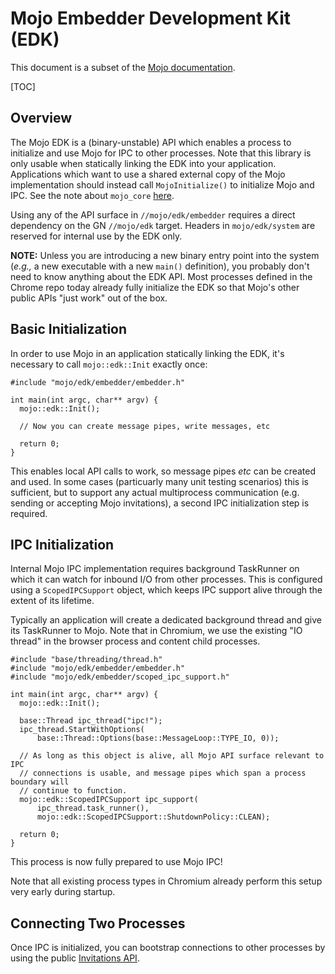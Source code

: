 # Mojo Embedder Development Kit (EDK)
This document is a subset of the [Mojo documentation](/mojo/README.md).

[TOC]

## Overview

The Mojo EDK is a (binary-unstable) API which enables a process to initialize
and use Mojo for IPC to other processes. Note that this library is only usable
when statically linking the EDK into your application. Applications which want
to use a shared external copy of the Mojo implementation should instead call
`MojoInitialize()` to initialize Mojo and IPC. See the note about `mojo_core`
[here](/mojo/README.md#Mojo-Core-Library).

Using any of the API surface in `//mojo/edk/embedder` requires a direct
dependency on the GN `//mojo/edk` target. Headers in `mojo/edk/system` are
reserved for internal use by the EDK only.

**NOTE:** Unless you are introducing a new binary entry point into the system
(*e.g.,* a new executable with a new `main()` definition), you probably don't
need to know anything about the EDK API. Most processes defined in the Chrome
repo today already fully initialize the EDK so that Mojo's other public APIs
"just work" out of the box.

## Basic Initialization

In order to use Mojo in an application statically linking the EDK, it's
necessary to call `mojo::edk::Init` exactly once:

```
#include "mojo/edk/embedder/embedder.h"

int main(int argc, char** argv) {
  mojo::edk::Init();

  // Now you can create message pipes, write messages, etc

  return 0;
}
```

This enables local API calls to work, so message pipes *etc* can be created and
used. In some cases (particuarly many unit testing scenarios) this is
sufficient, but to support any actual multiprocess communication (e.g. sending
or accepting Mojo invitations), a second IPC initialization step is required.

## IPC Initialization

Internal Mojo IPC implementation requires background TaskRunner on which it can
watch for inbound I/O from other processes. This is configured using a
`ScopedIPCSupport` object, which keeps IPC support alive through the extent of
its lifetime.

Typically an application will create a dedicated background thread and give its
TaskRunner to Mojo. Note that in Chromium, we use the existing "IO thread" in
the browser process and content child processes.

```
#include "base/threading/thread.h"
#include "mojo/edk/embedder/embedder.h"
#include "mojo/edk/embedder/scoped_ipc_support.h"

int main(int argc, char** argv) {
  mojo::edk::Init();

  base::Thread ipc_thread("ipc!");
  ipc_thread.StartWithOptions(
      base::Thread::Options(base::MessageLoop::TYPE_IO, 0));

  // As long as this object is alive, all Mojo API surface relevant to IPC
  // connections is usable, and message pipes which span a process boundary will
  // continue to function.
  mojo::edk::ScopedIPCSupport ipc_support(
      ipc_thread.task_runner(),
      mojo::edk::ScopedIPCSupport::ShutdownPolicy::CLEAN);

  return 0;
}
```

This process is now fully prepared to use Mojo IPC!

Note that all existing process types in Chromium already perform this setup
very early during startup.

## Connecting Two Processes

Once IPC is initialized, you can bootstrap connections to other processes by
using the public
[Invitations API](/mojo/public/cpp/system/README.md#Invitations).
